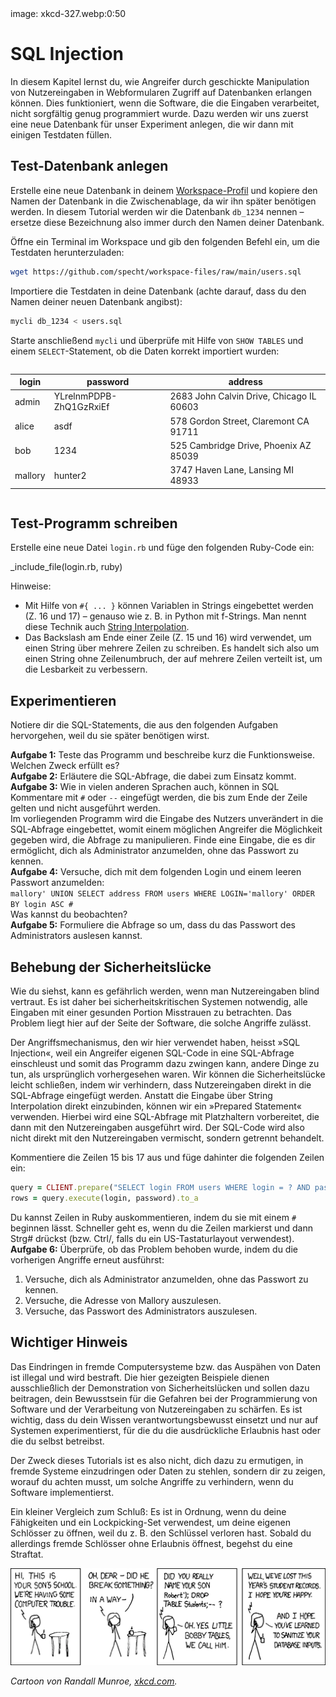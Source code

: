 <div class='meta'>
image: xkcd-327.webp:0:50
</div>

# SQL Injection

<p class='abstract'>
In diesem Kapitel lernst du, wie Angreifer durch geschickte Manipulation
von Nutzereingaben in Webformularen Zugriff auf Datenbanken erlangen können.
Dies funktioniert, wenn die Software, die die Eingaben verarbeitet, nicht
sorgfältig genug programmiert wurde.
Dazu werden wir uns zuerst eine neue Datenbank für unser Experiment anlegen,
die wir dann mit einigen Testdaten füllen.</p>

## Test-Datenbank anlegen

Erstelle eine neue Datenbank in deinem [Workspace-Profil](/profil) und kopiere den Namen der Datenbank in die Zwischenablage, da wir ihn später benötigen werden. In diesem Tutorial werden wir die Datenbank `db_1234` nennen – ersetze diese Bezeichnung
also immer durch den Namen deiner Datenbank.

Öffne ein Terminal im Workspace und gib den folgenden Befehl ein, um die Testdaten
herunterzuladen:

```bash
wget https://github.com/specht/workspace-files/raw/main/users.sql
```

Importiere die Testdaten in deine Datenbank (achte darauf, dass du den Namen deiner
neuen Datenbank angibst):

```bash
mycli db_1234 < users.sql
```

Starte anschließend `mycli` und überprüfe mit Hilfe von `SHOW TABLES` und einem  `SELECT`-Statement, ob die Daten korrekt importiert wurden:

<div style="max-width: 100%; overflow-x: auto;">
<table class='table table-sm'>
<thead>
<tr>
<th>login</th>
<th>password</th>
<th>address</th>
</tr>
</thead>
<tbody>
<tr>
<td>admin</td>
<td>YLrelnmPDPB-ZhQ1GzRxiEf</td>
<td>2683 John Calvin Drive, Chicago IL 60603</td>
</tr>
<tr>
<td>alice</td>
<td>asdf</td>
<td>578 Gordon Street, Claremont CA 91711</td>
</tr>
<tr>
<td>bob</td>
<td>1234</td>
<td>525 Cambridge Drive, Phoenix AZ 85039</td>
</tr>
<tr>
<td>mallory</td>
<td>hunter2</td>
<td>3747 Haven Lane, Lansing MI 48933</td>
</tr>
</tbody>
</table>
</div>

## Test-Programm schreiben

Erstelle eine neue Datei `login.rb` und füge den folgenden Ruby-Code ein:

_include_file(login.rb, ruby)

Hinweise:

- Mit Hilfe von <code>#&#8288;{ ... }</code> können Variablen in Strings eingebettet werden (Z. 16 und 17) &ndash; genauso wie z. B. in Python mit f-Strings. Man nennt diese Technik auch [String Interpolation](https://en.wikipedia.org/wiki/String_interpolation).
- Das Backslash am Ende einer Zeile (Z. 15 und 16) wird verwendet, um einen String über mehrere Zeilen zu schreiben. Es handelt sich also um einen String ohne Zeilenumbruch,
der auf mehrere Zeilen verteilt ist, um die Lesbarkeit zu verbessern.

## Experimentieren

Notiere dir die SQL-Statements, die aus den folgenden Aufgaben hervorgehen, weil du sie später benötigen wirst.

<div class='hint books'>
<strong>Aufgabe 1:</strong> Teste das Programm und beschreibe kurz die Funktionsweise. Welchen Zweck erfüllt es?
</div>

<div class='hint books'>
<strong>Aufgabe 2:</strong> Erläutere die SQL-Abfrage, die dabei zum Einsatz kommt.
</div>

<div class='hint books'>
<div class='mb-1'>
<strong>Aufgabe 3:</strong> Wie in vielen anderen Sprachen auch, können in SQL Kommentare
mit <code>#</code> oder <code>--</code> eingefügt werden, die bis zum Ende der Zeile gelten und nicht ausgeführt werden.
</div>
<div class='mb-1'>
Im vorliegenden Programm wird die Eingabe des Nutzers unverändert in die SQL-Abfrage eingebettet, womit einem möglichen Angreifer die Möglichkeit gegeben wird, die Abfrage zu manipulieren. Finde eine Eingabe, die es dir ermöglicht, dich als Administrator anzumelden, ohne das Passwort zu kennen.
</div>
</div>

<div class='hint books'>
<div class='mb-1'>
<strong>Aufgabe 4:</strong> Versuche, dich mit dem folgenden Login und einem leeren Passwort anzumelden:
</div>
<div class='mb-1'>
<code>mallory' UNION SELECT address FROM users WHERE LOGIN='mallory' ORDER BY login ASC #</code>
</div>
<div class='mb-1'>
Was kannst du beobachten?
</div>
</div>

<div class='hint books'>
<strong>Aufgabe 5:</strong> Formuliere die Abfrage so um, dass du das Passwort des Administrators auslesen kannst.
</div>

## Behebung der Sicherheitslücke

Wie du siehst, kann es gefährlich werden, wenn man Nutzereingaben blind vertraut. Es ist daher bei sicherheitskritischen Systemen notwendig, alle Eingaben mit einer gesunden Portion Misstrauen zu betrachten. Das Problem liegt hier auf der Seite der Software, die solche Angriffe zulässt.

Der Angriffsmechanismus, den wir hier verwendet haben, heisst »SQL Injection«, weil ein Angreifer eigenen SQL-Code in eine SQL-Abfrage einschleust und somit das Programm dazu zwingen kann, andere Dinge zu tun, als ursprünglich vorhergesehen waren. Wir können die Sicherheitslücke leicht schließen, indem wir verhindern, dass Nutzereingaben direkt in die SQL-Abfrage eingefügt werden. Anstatt die Eingabe über String Interpolation direkt einzubinden, können wir ein »Prepared Statement« verwenden. Hierbei wird eine SQL-Abfrage mit Platzhaltern vorbereitet, die dann mit den Nutzereingaben ausgeführt wird. Der SQL-Code wird also nicht direkt mit den Nutzereingaben vermischt, sondern getrennt behandelt.

Kommentiere die Zeilen 15 bis 17 aus und füge dahinter die folgenden Zeilen ein:

```ruby
query = CLIENT.prepare("SELECT login FROM users WHERE login = ? AND password = ? LIMIT 1;")
rows = query.execute(login, password).to_a
```

<div class='hint'>
Du kannst Zeilen in Ruby auskommentieren, indem du sie mit einem <code>#</code> beginnen lässt. Schneller geht es, wenn du die Zeilen markierst und dann <span class='key'>Strg</span><span class='key'>#</span> drückst (bzw. <span class='key'>Ctrl</span><span class='key'>/</span>, falls du ein US-Tastaturlayout verwendest).
</div>

<div class='hint books'>
<strong>Aufgabe 6:</strong> Überprüfe, ob das Problem behoben wurde, indem du die vorherigen Angriffe erneut ausführst:
<ol>
<li>Versuche, dich als Administrator anzumelden, ohne das Passwort zu kennen.</li>
<li>Versuche, die Adresse von Mallory auszulesen.</li>
<li>Versuche, das Passwort des Administrators auszulesen.</li>
</ol>
</div>

## Wichtiger Hinweis

Das Eindringen in fremde Computersysteme bzw. das Auspähen von Daten ist illegal und wird bestraft. Die hier gezeigten Beispiele dienen ausschließlich der Demonstration von Sicherheitslücken und sollen dazu beitragen, dein Bewusstsein für die Gefahren bei der Programmierung von Software und der Verarbeitung von Nutzereingaben zu schärfen.
Es ist wichtig, dass du dein Wissen verantwortungsbewusst einsetzt und nur auf Systemen experimentierst, für die du die ausdrückliche Erlaubnis hast oder die du selbst betreibst.

Der Zweck dieses Tutorials ist es also nicht, dich dazu zu ermutigen, in fremde Systeme einzudringen oder Daten zu stehlen, sondern dir zu zeigen, worauf du achten musst, um solche Angriffe zu verhindern, wenn du Software implementierst.

Ein kleiner Vergleich zum Schluß: Es ist in Ordnung, wenn du deine Fähigkeiten und ein Lockpicking-Set verwendest, um deine eigenen Schlösser zu öffnen, weil du z. B. den Schlüssel verloren hast. Sobald du allerdings fremde Schlösser ohne Erlaubnis öffnest, begehst du eine Straftat.

<img class='full' src='xkcd-327-full.webp'>

<em>Cartoon von Randall Munroe, [xkcd.com](https://xkcd.com/327/).</em>
